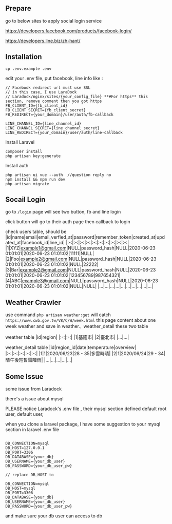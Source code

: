 ## Prepare

go to below sites to apply social login service

https://developers.facebook.com/products/facebook-login/

https://developers.line.biz/zh-hant/

## Installation

<pre><code>cp .env.example .env
</code></pre>

edit your .env file, put facebook, line info
like : 

<pre><code>// Facebook redirect url must use SSL
// in this case, I use LaraDock
// Laradock/nginx/sites/{your_config_file} **#For https** this section, remove comment then you got https
FB_CLIENT_ID={fb_client_id}
FB_CLIENT_SECRET={fb_client_secret}
FB_REDIRECT={your_domain}/user/auth/fb-callback

LINE_CHANNEL_ID={line_channel_id}
LINE_CHANNEL_SECRET={line_channel_secret}
LINE_REDIRECT={your_domain}/user/auth/line-callback
</code></pre>

Install Laravel

<pre><code>composer install
php artisan key:generate</code></pre>

Install auth
<pre><code>php artisan ui vue --auth  //question reply no
npm install && npm run dev
php artisan migrate
</code></pre>

## Socail Login

go to `/login` page will see two button, fb and line login

click button will go to their auth page then callback to login

check users table, should be
|id|name|email|email_verfied_at|password|remember_token|created_at|updated_at|facebook_id|line_id|
|:-:|:-:|:-:|:-:|:-:|:-:|:-:|:-:|:-:|:-:|
|1|XYZ|example1@gmail.com|NULL|password_hash|NULL|2020-06-23 01:01:01|2020-06-23 01:01:02|11111|NULL|
|2|Foo|example2@gmail.com|NULL|password_hash|NULL|2020-06-23 01:01:01|2020-06-23 01:01:02|NULL|22222|
|3|Bar|example2@gmail.com|NULL|password_hash|NULL|2020-06-23 01:01:01|2020-06-23 01:01:02|123456789|987654321|
|4|ABC|example3@gmail.com|NULL|password_hash|NULL|2020-06-23 01:01:01|2020-06-23 01:01:02|NULL|NULL|
|...|...|...|...|...|...|...|...|...|...|

## Weather Crawler

use command `php artisan weather:get` will catch `https://www.cwb.gov.tw/V8/C/W/week.html` this page content about one week weather and save in weather、weather_detail these two table

weather table
|id|region|
|:-:|:-:|
|1|基隆市|
|2|臺北市|
|...|...|

weather_detail table
|id|region_id|date|temperature|overview|
|:-:|:-:|:-:|:-:|:-:|
|1|1|2020/06/23|28 - 35|多雲時晴|
|2|1|2020/06/24|29 - 34|晴午後短暫雷陣雨|
|...|...|...|...|...|

## Some Issue

some issue from Laradock

there's a issue about mysql

PLEASE notice Laradock's .env file , their mysql section defined default root user, default user, 

when you clone a laravel package, I have some suggestion to your mysql section in laravel .env file 
<pre><code>
DB_CONNECTION=mysql
DB_HOST=127.0.0.1
DB_PORT=3306
DB_DATABASE={your_db}
DB_USERNAME={your_db_user}
DB_PASSWORD={your_db_user_pw}

// replace DB_HOST to

DB_CONNECTION=mysql
DB_HOST=mysql
DB_PORT=3306
DB_DATABASE={your_db}
DB_USERNAME={your_db_user}
DB_PASSWORD={your_db_user_pw}</code></pre> 

and make sure your db user can access to db

